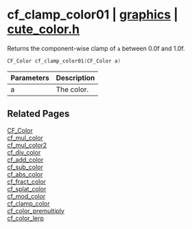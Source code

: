 # cf_clamp_color01 | [graphics](https://github.com/RandyGaul/cute_framework/blob/master/docs/graphics_readme.md) | [cute_color.h](https://github.com/RandyGaul/cute_framework/blob/master/include/cute_color.h)

Returns the component-wise clamp of `a` between 0.0f and 1.0f.

```cpp
CF_Color cf_clamp_color01(CF_Color a)
```

Parameters | Description
--- | ---
a | The color.

## Related Pages

[CF_Color](https://github.com/RandyGaul/cute_framework/blob/master/docs/graphics/cf_color.md)  
[cf_mul_color](https://github.com/RandyGaul/cute_framework/blob/master/docs/graphics/cf_mul_color.md)  
[cf_mul_color2](https://github.com/RandyGaul/cute_framework/blob/master/docs/graphics/cf_mul_color2.md)  
[cf_div_color](https://github.com/RandyGaul/cute_framework/blob/master/docs/graphics/cf_div_color.md)  
[cf_add_color](https://github.com/RandyGaul/cute_framework/blob/master/docs/graphics/cf_add_color.md)  
[cf_sub_color](https://github.com/RandyGaul/cute_framework/blob/master/docs/graphics/cf_sub_color.md)  
[cf_abs_color](https://github.com/RandyGaul/cute_framework/blob/master/docs/graphics/cf_abs_color.md)  
[cf_fract_color](https://github.com/RandyGaul/cute_framework/blob/master/docs/graphics/cf_fract_color.md)  
[cf_splat_color](https://github.com/RandyGaul/cute_framework/blob/master/docs/graphics/cf_splat_color.md)  
[cf_mod_color](https://github.com/RandyGaul/cute_framework/blob/master/docs/graphics/cf_mod_color.md)  
[cf_clamp_color](https://github.com/RandyGaul/cute_framework/blob/master/docs/graphics/cf_clamp_color.md)  
[cf_color_premultiply](https://github.com/RandyGaul/cute_framework/blob/master/docs/graphics/cf_color_premultiply.md)  
[cf_color_lerp](https://github.com/RandyGaul/cute_framework/blob/master/docs/graphics/cf_color_lerp.md)  
